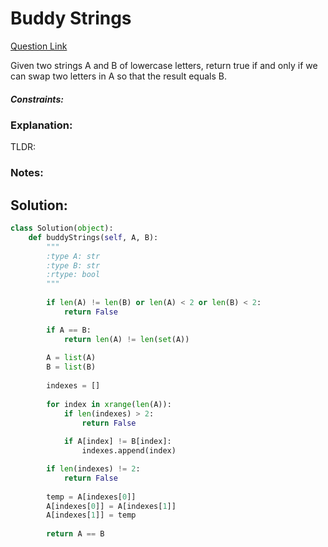 # Buddy Strings  

[Question Link](https://leetcode.com/problems/buddy-strings/)  

Given two strings A and B of lowercase letters, return true if and only if we can swap two letters in A so that the result equals B.  

##### Constraints:

### Explanation:
TLDR: 

### Notes:


## Solution:
```Python
class Solution(object):
    def buddyStrings(self, A, B):
        """
        :type A: str
        :type B: str
        :rtype: bool
        """
        
        if len(A) != len(B) or len(A) < 2 or len(B) < 2:
            return False

        if A == B:
            return len(A) != len(set(A))
        
        A = list(A)
        B = list(B)
        
        indexes = []
        
        for index in xrange(len(A)):
            if len(indexes) > 2:
                return False
            
            if A[index] != B[index]:
                indexes.append(index)

        if len(indexes) != 2:
            return False
                
        temp = A[indexes[0]]
        A[indexes[0]] = A[indexes[1]]
        A[indexes[1]] = temp
        
        return A == B
```